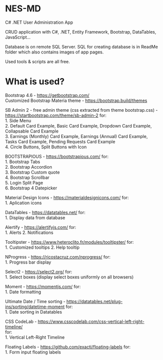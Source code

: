 # NES-MD
C# .NET User Administration App

CRUD application with C#, .NET, Entity Framework, Bootstrap, DataTables, JavaScript... 

Database is on remote SQL Server. SQL for creating database is in ReadMe folder which also contains images of app pages.

Used tools & scripts are all free.

# What is used?

Bootstrap 4.6 - https://getbootstrap.com/  
Customized Bootstrap Materia theme - https://bootstrap.build/themes

SB Admin 2 - free admin theme (css extracted from theme bootstrap.css) - https://startbootstrap.com/theme/sb-admin-2
	for:    
		1. Side Menu  
		2. Default Card Example, Basic Card Example, Dropdown Card Example, Collapsable Card Example  
		3. Earnings (Monthly) Card Example, Earnings (Annual) Card Example, Tasks Card Example, Pending Requests Card Example  
		4. Circle Buttons, Split Buttons with Icon  

BOOTSTRAPIOUS - https://bootstrapious.com/
		for:      
			1. Bootstrap Tabs  
			2. Bootstrap Accordion  
			3. Bootstrap Custom quote  
			4. Bootstrap Scrollbar  
			5. Login Split Page  
			6. Bootstrap 4 Datepicker  

Material Design Icons - https://materialdesignicons.com/
		for:  
			1. Aplication icons

DataTables - https://datatables.net/
		for:      
			1. Display data from database

Alertify - https://alertifyjs.com/
		for:      
			1. Alerts
			2. Notifications

Tooltipster - https://www.heteroclito.fr/modules/tooltipster/
		for:      
			1. Customized tooltips
			2. Help tooltip

NProgress - https://ricostacruz.com/nprogress/
		for:      
			1. Progress bar display

Select2 - https://select2.org/
		for:      
			1. Select boxes (display select boxes uniformly on all browsers)

Moment - https://momentjs.com/
		for:      
			1. Date formatting

Ultimate Date / Time sorting - https://datatables.net/plug-ins/sorting/datetime-moment
		for:      
			1. Date sorting in Datatables
			
CSS CodeLab - https://www.csscodelab.com/css-vertical-left-right-timeline/			
		for:      
			1. Vertical Left-Right Timeline

Floating Labels - https://github.com/exacti/floating-labels
		for:      
   			1. Form input floating labels
